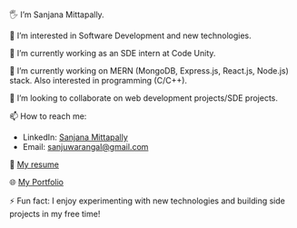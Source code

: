 
🖐️ I’m Sanjana Mittapally.

👀 I’m interested in Software Development and new technologies.

💼 I’m currently working as an SDE intern at Code Unity.

🌱 I’m currently working on MERN (MongoDB, Express.js, React.js, Node.js) stack. Also interested in programming (C/C++).

💞️ I’m looking to collaborate on web development projects/SDE projects.

📫 How to reach me:
- LinkedIn: [Sanjana Mittapally](https://www.linkedin.com/in/mittapally-sanjana-a231b0292)
- Email: [sanjuwarangal@gmail.com](mailto:sanjuwarangal@gmail.com)

📄 [My resume](https://drive.google.com/file/d/1dg9JMLoskg0QTBqFiszAyIOirHRxtjEU/view?usp=sharing)

🌐 [My Portfolio](https://my-portfolio-bdrf.onrender.com/)

⚡ Fun fact: I enjoy experimenting with new technologies and building side projects in my free time!

